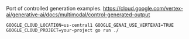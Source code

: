 Port of controlled generation examples.
https://cloud.google.com/vertex-ai/generative-ai/docs/multimodal/control-generated-output

```
GOOGLE_CLOUD_LOCATION=us-central1 GOOGLE_GENAI_USE_VERTEXAI=TRUE GOOGLE_CLOUD_PROJECT=your-project go run ./
```